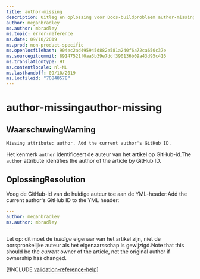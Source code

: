```yaml
---
title: author-missing
description: Uitleg en oplossing voor Docs-buildprobleem author-missing.
author: meganbradley
ms.author: mbradley
ms.topic: error-reference
ms.date: 09/10/2019
ms.prod: non-product-specific
ms.openlocfilehash: 904ec2ad495945d882e581a240f6a72ca650c37e
ms.sourcegitcommit: 89147521f0aa3b39e7ddf390136b09a43d95c416
ms.translationtype: HT
ms.contentlocale: nl-NL
ms.lasthandoff: 09/10/2019
ms.locfileid: "70848578"
---
```

# <a name="author-missing"></a><span data-ttu-id="28164-103">author-missing</span><span class="sxs-lookup"><span data-stu-id="28164-103">author-missing</span></span>

## <a name="warning"></a><span data-ttu-id="28164-104">Waarschuwing</span><span class="sxs-lookup"><span data-stu-id="28164-104">Warning</span></span>

`Missing attribute: author. Add the current author's GitHub ID.`

<span data-ttu-id="28164-105">Het kenmerk `author` identificeert de auteur van het artikel op GitHub-id.</span><span class="sxs-lookup"><span data-stu-id="28164-105">The `author` attribute identifies the author of the article by GitHub ID.</span></span> 

## <a name="resolution"></a><span data-ttu-id="28164-106">Oplossing</span><span class="sxs-lookup"><span data-stu-id="28164-106">Resolution</span></span>

<span data-ttu-id="28164-107">Voeg de GitHub-id van de huidige auteur toe aan de YML-header:</span><span class="sxs-lookup"><span data-stu-id="28164-107">Add the current author's GitHub ID to the YML header:</span></span>

```yml
---
author: meganbradley
ms.author: mbradley
---
```

<span data-ttu-id="28164-108">Let op: dit moet de *huidige* eigenaar van het artikel zijn, niet de oorspronkelijke auteur als het eigenaarsschap is gewijzigd.</span><span class="sxs-lookup"><span data-stu-id="28164-108">Note that this should be the *current* owner of the article, not the original author if ownership has changed.</span></span>

<!--make sure to add this file to your includes folder and verify the path-->
[!INCLUDE [validation-reference-help](includes/validation-reference-help.md)]
